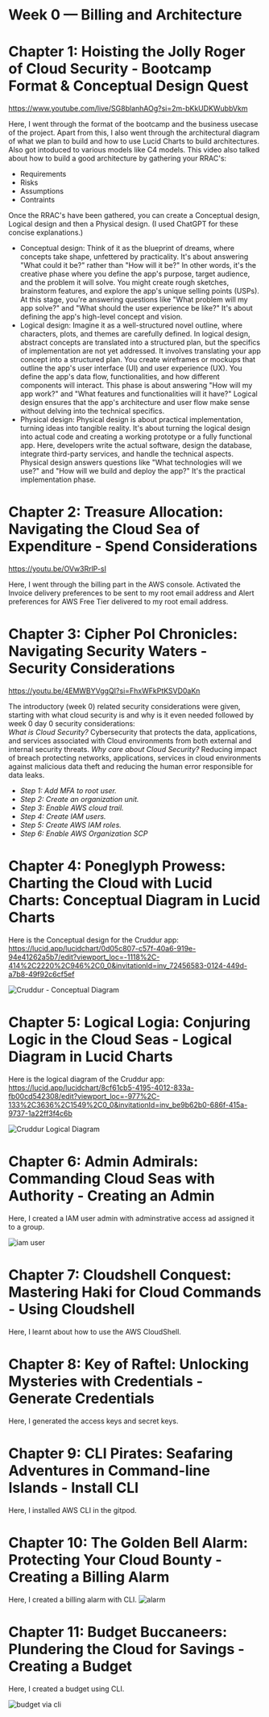 # Week 0 — Billing and Architecture
# Chapter 1: Hoisting the Jolly Roger of Cloud Security - Bootcamp Format & Conceptual Design Quest
https://www.youtube.com/live/SG8blanhAOg?si=2m-bKkUDKWubbVkm

Here, I went through the format of the bootcamp and the business usecase of the project. Apart from this, I also went through the architectural diagram of what we plan to build and how to use Lucid Charts to build architectures. 
Also got intoduced to various models like C4 models. This video also talked about how to build a good architecture by gathering your RRAC's: 
* Requirements
* Risks
* Assumptions
* Contraints

Once the RRAC's have been gathered, you can create a Conceptual design, Logical design and then a Physical design. (I used ChatGPT for these concise explanations.)

* Conceptual design: Think of it as the blueprint of dreams, where concepts take shape, unfettered by practicality. It's about answering "What could it be?" rather than "How will it be?" In other words,  it's the creative phase where you define the app's purpose, target audience, and the problem it will solve. You might create rough sketches, brainstorm features, and explore the app's unique selling points (USPs). At this stage, you're answering questions like "What problem will my app solve?" and "What should the user experience be like?" It's about defining the app's high-level concept and vision.
* Logical design:  Imagine it as a well-structured novel outline, where characters, plots, and themes are carefully defined. In logical design, abstract concepts are translated into a structured plan, but the specifics of implementation are not yet addressed. It involves translating your app concept into a structured plan. You create wireframes or mockups that outline the app's user interface (UI) and user experience (UX). You define the app's data flow, functionalities, and how different components will interact. This phase is about answering "How will my app work?" and "What features and functionalities will it have?" Logical design ensures that the app's architecture and user flow make sense without delving into the technical specifics.
* Physical design: Physical design is about practical implementation, turning ideas into tangible reality.  It's about turning the logical design into actual code and creating a working prototype or a fully functional app. Here, developers write the actual software, design the database, integrate third-party services, and handle the technical aspects. Physical design answers questions like "What technologies will we use?" and "How will we build and deploy the app?" It's the practical implementation phase.


# Chapter 2: Treasure Allocation: Navigating the Cloud Sea of Expenditure -  Spend Considerations $$$$
https://youtu.be/OVw3RrlP-sI

Here, I went through the billing part in the AWS console. Activated the Invoice delivery preferences to be sent to my root email address and Alert preferences for AWS Free Tier delivered to my root email address.

# Chapter 3: Cipher Pol Chronicles: Navigating Security Waters - Security Considerations

https://youtu.be/4EMWBYVggQI?si=FhxWFkPtKSVD0aKn 

The introductory (week 0) related security considerations were given, starting with what cloud security is and why is it even needed followed by week 0 day 0 security considerations:  
*What is Cloud Security?*
Cybersecurity that protects the data, applications, and services associated with Cloud environments from both external and internal security threats.
*Why care about Cloud Security?*
Reducing impact of breach protecting networks, applications, services in cloud environments against malicious data theft and reducing the human error responsible for data leaks. 

- *Step 1: Add MFA to root user.* 
- *Step 2: Create an organization unit.*
- *Step 3: Enable AWS cloud trail.*
- *Step 4: Create IAM users.*
- *Step 5: Create AWS IAM roles.*
- *Step 6: Enable AWS Organization SCP*
# Chapter 4: Poneglyph Prowess: Charting the Cloud with Lucid Charts: Conceptual Diagram in Lucid Charts

Here is the Conceptual design for the Cruddur app: https://lucid.app/lucidchart/0d05c807-c57f-40a6-919e-94e41262a5b7/edit?viewport_loc=-1118%2C-414%2C2220%2C946%2C0_0&invitationId=inv_72456583-0124-449d-a7b8-49f92c6cf5ef

![Cruddur - Conceptual Diagram](https://github.com/stygian14/aws-bootcamp-cruddur-2023/assets/69624766/f0863b9f-1354-41de-bae2-fe4d0551a895)

# Chapter 5: Logical Logia: Conjuring Logic in the Cloud Seas - Logical Diagram in Lucid Charts

Here is the logical diagram of the Cruddur app: https://lucid.app/lucidchart/8cf61cb5-4195-4012-833a-fb00cd542308/edit?viewport_loc=-977%2C-133%2C3636%2C1549%2C0_0&invitationId=inv_be9b62b0-686f-415a-9737-1a22ff3f4c6b


![Cruddur Logical Diagram](https://github.com/stygian14/aws-bootcamp-cruddur-2023/assets/69624766/6fa81665-4b42-42c5-8021-d7aedb037cdd)

# Chapter 6: Admin Admirals: Commanding Cloud Seas with Authority - Creating an Admin

Here, I created a IAM user admin with adminstrative access ad assigned it to a group.

![iam user](https://github.com/stygian14/aws-bootcamp-cruddur-2023/assets/69624766/72d5cc0c-6ffb-486f-a7f4-fb37d2d0014a)

# Chapter 7: Cloudshell Conquest: Mastering Haki for Cloud Commands - Using Cloudshell

Here, I learnt about how to use the AWS CloudShell.

# Chapter 8: Key of Raftel: Unlocking Mysteries with Credentials - Generate Credentials

Here, I generated the access keys and secret keys.

# Chapter 9: CLI Pirates: Seafaring Adventures in Command-line Islands - Install CLI

Here, I installed AWS CLI in the gitpod.

# Chapter 10: The Golden Bell Alarm: Protecting Your Cloud Bounty - Creating a Billing Alarm

Here, I created a billing alarm with CLI.
![alarm](https://github.com/stygian14/aws-bootcamp-cruddur-2023/assets/69624766/5682e7f4-8081-4b7e-9f98-acb89c0e9527)

# Chapter 11: Budget Buccaneers: Plundering the Cloud for Savings - Creating a Budget

Here, I created a budget using CLI.

![budget via cli](https://github.com/stygian14/aws-bootcamp-cruddur-2023/assets/69624766/7bf3cc73-0ffd-4621-b139-732a7e65822f)
